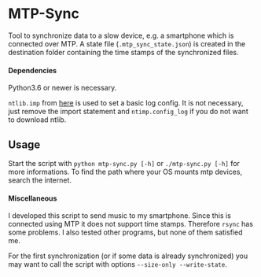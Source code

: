 # MTP-Sync

Tool to synchronize data to a slow device, e.g. a smartphone which is connected over MTP.
A state file (`.mtp_sync_state.json`) is created in the destination folder containing the time stamps of the synchronized files.


#### Dependencies

Python3.6 or newer is necessary.

`ntlib.imp` from [here](https://github.com/lugino-emeritus/py-ntlib) is used to set a basic log config. It is not necessary, just remove the import statement and `ntimp.config_log` if you do not want to download ntlib.


## Usage

Start the script with `python mtp-sync.py [-h]` or `./mtp-sync.py [-h]` for more informations.
To find the path where your OS mounts mtp devices, search the internet.


#### Miscellaneous

I developed this script to send music to my smartphone. Since this is connected using MTP it does not support time stamps. Therefore `rsync` has some problems. I also tested other programs, but none of them satisfied me.

For the first synchronization (or if some data is already synchronized) you may want to call the script with options `--size-only --write-state`.
